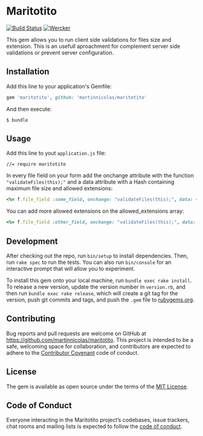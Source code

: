 # Maritotito

[![Build Status](https://travis-ci.org/martinnicolas/maritotito.svg?branch=master)](https://travis-ci.org/martinnicolas/maritotito) [![Wercker](https://img.shields.io/github/license/mashape/apistatus.svg)](https://opensource.org/licenses/MIT)

This gem allows you to run client side validations for files size and extension. This is an usefull aproachment for complement server side validations or prevent server configuration.

## Installation

Add this line to your application's Gemfile:

```ruby
gem 'maritotito', github: 'martinnicolas/maritotito'
```

And then execute:

    $ bundle

## Usage

Add this line to yout `application.js` file:

	//= require maritotito

In every file field on your form add the onchange attribute with the function `"validateFiles(this);"` and a data attribute with a Hash containing maximum file size and allowed extensions:

```ruby
<%= f.file_field :some_field, onchange: "validateFiles(this);", data: { max_file_size: 2.megabytes, allowed_extensions: ['pdf'] } %>
```

You can add more allowed extensions on the allowed_extensions array:

```ruby
<%= f.file_field :other_field, onchange: "validateFiles(this);", data: { max_file_size: 5.megabytes, allowed_extensions: ['jpg', 'jpeg', 'png'] } %>
```

## Development

After checking out the repo, run `bin/setup` to install dependencies. Then, run `rake spec` to run the tests. You can also run `bin/console` for an interactive prompt that will allow you to experiment.

To install this gem onto your local machine, run `bundle exec rake install`. To release a new version, update the version number in `version.rb`, and then run `bundle exec rake release`, which will create a git tag for the version, push git commits and tags, and push the `.gem` file to [rubygems.org](https://rubygems.org).

## Contributing

Bug reports and pull requests are welcome on GitHub at https://github.com/martinnicolas/maritotito. This project is intended to be a safe, welcoming space for collaboration, and contributors are expected to adhere to the [Contributor Covenant](http://contributor-covenant.org) code of conduct.

## License

The gem is available as open source under the terms of the [MIT License](https://opensource.org/licenses/MIT).

## Code of Conduct

Everyone interacting in the Maritotito project’s codebases, issue trackers, chat rooms and mailing lists is expected to follow the [code of conduct](https://github.com/[USERNAME]/maritotito/blob/master/CODE_OF_CONDUCT.md).
